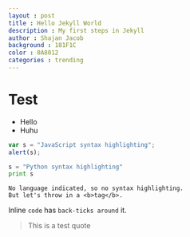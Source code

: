 ```yaml
---
layout : post
title : Hello Jekyll World
description : My first steps in Jekyll
author : Shajan Jacob
background : 181F1C
color : 0A8012
categories : trending
---
```



# Test

- Hello
- Huhu

```javascript
var s = "JavaScript syntax highlighting";
alert(s);
```
 
```python
s = "Python syntax highlighting"
print s
```
 
```
No language indicated, so no syntax highlighting. 
But let's throw in a <b>tag</b>.
```

Inline `code` has `back-ticks around` it.


> This is a test quote


